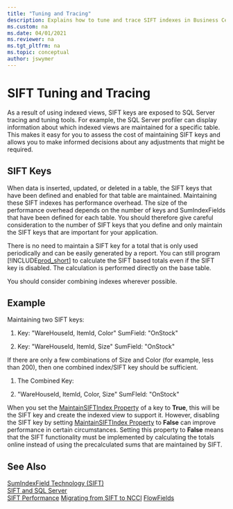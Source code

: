 ```yaml
---
title: "Tuning and Tracing"
description: Explains how to tune and trace SIFT indexes in Business Central.
ms.custom: na
ms.date: 04/01/2021
ms.reviewer: na
ms.tgt_pltfrm: na
ms.topic: conceptual
author: jswymer
---
```

# SIFT Tuning and Tracing
As a result of using indexed views, SIFT keys are exposed to SQL Server tracing and tuning tools. For example, the SQL Server profiler can display information about which indexed views are maintained for a specific table. This makes it easy for you to assess the cost of maintaining SIFT keys and allows you to make informed decisions about any adjustments that might be required.  
  
## SIFT Keys  
 When data is inserted, updated, or deleted in a table, the SIFT keys that have been defined and enabled for that table are maintained. Maintaining these SIFT indexes has performance overhead. The size of the performance overhead depends on the number of keys and SumIndexFields that have been defined for each table. You should therefore give careful consideration to the number of SIFT keys that you define and only maintain the SIFT keys that are important for your application.  
  
 There is no need to maintain a SIFT key for a total that is only used periodically and can be easily generated by a report. You can still program [!INCLUDE[prod_short](includes/prod_short.md)] to calculate the SIFT based totals even if the SIFT key is disabled. The calculation is performed directly on the base table.  
  
 You should consider combining indexes wherever possible.  
  
## Example  
 Maintaining two SIFT keys:  
  
1.  Key: "WareHouseId, ItemId, Color" SumField: "OnStock"  
  
2.  Key: "WareHouseId, ItemId, Size" SumField: "OnStock"  
  
 If there are only a few combinations of Size and Color \(for example, less than 200\), then one combined index/SIFT key should be sufficient.  
  
1.  The Combined Key:  
  
2.  "WareHouseId, ItemId, Color, Size" SumFIeld: "OnStock"  
  
 When you set the [MaintainSIFTIndex Property](properties/devenv-maintainsiftindex-property.md) of a key to **True**, this will be the SIFT key and create the indexed view to support it. However, disabling the SIFT key by setting [MaintainSIFTIndex Property](properties/devenv-maintainsiftindex-property.md)  to **False** can improve performance in certain circumstances. Setting this property to **False** means that the SIFT functionality must be implemented by calculating the totals online instead of using the precalculated sums that are maintained by SIFT.  
  
## See Also

[SumIndexField Technology \(SIFT\)](devenv-sift-technology.md)  
[SIFT and SQL Server](devenv-sift-and-sql-server.md)  
[SIFT Performance](devenv-sift-performance.md)
[Migrating from SIFT to NCCI](devenv-migrating-from-sift-to-ncci.md)
[FlowFields](devenv-flowfields.md)  